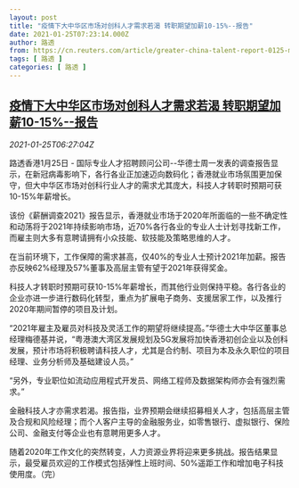 ```yaml
---
layout: post
title: "疫情下大中华区市场对创科人才需求若渴 转职期望加薪10-15%--报告"
date: 2021-01-25T07:23:14.000Z
author: 路透
from: https://cn.reuters.com/article/greater-china-talent-report-0125-mon-idCNKBS29U0GH
tags: [ 路透 ]
categories: [ 路透 ]
---
```

<!--1611559394000-->
[疫情下大中华区市场对创科人才需求若渴 转职期望加薪10-15%--报告](https://cn.reuters.com/article/greater-china-talent-report-0125-mon-idCNKBS29U0GH)
------

<div>
<div><i>2021-01-25T06:27:04Z</i></div><p>路透香港1月25日 - 国际专业人才招聘顾问公司--华德士周一发表的调查报告显示，在新冠病毒影响下，各行各业正加速迈向数码化；香港就业市场氛围更加保守，但大中华区市场对创科行业人才的需求尤其庞大，科技人才转职时预期可获10-15%年薪增长。</p><p>该份《薪酬调查2021》报告显示，香港就业市场于2020年所面临的一些不确定性和动荡将于2021年持续影响市场，近70%各行各业的专业人士计划寻找新工作，而雇主则大多有意聘请拥有小众技能、软技能及策略思维的人才。</p><p>在当前环境下，工作保障的需求甚高，仅40%的专业人士预计2021年加薪。报告亦反映62%经理及57%董事及高层主管有望于2021年获得奖金。</p><p>科技人才转职时预期可获10-15%年薪增长，而其他行业则保持平稳。各行各业的企业亦进一步进行数码化转型，重点为扩展电子商务、支援居家工作，以及推行2020年期间暂停的项目及计划。</p><p>“2021年雇主及雇员对科技及灵活工作的期望将继续提高。”华德士大中华区董事总经理梅德基并说，“粤港澳大湾区发展规划及5G发展将加快香港初创企业以及创科发展，预计市场将积极聘请科技人才，尤其是合约制、项目为本及永久职位的项目经理、业务分析师及基础建设人员。”</p><p>“另外，专业职位如流动应用程式开发员、网络工程师及数据架构师亦会有强烈需求。”</p><p>金融科技人才亦需求若渴。报告指，业界预期会继续招募相关人才，包括高层主管及合规和风险经理；而个人客户主导的金融服务业，如零售银行、虚拟银行、保险公司、金融支付等企业也有意聘用更多人才。</p><p>随着2020年工作文化的突然转变，人力资源业界将迎来更多挑战。报告结果显示，最受雇员欢迎的工作模式包括弹性上班时间、50%遥距工作和增加电子科技使用度。（完）</p>
</div>
